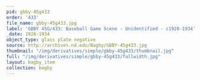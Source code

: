 ```yaml
---
pid: gbby-45g433
order: '433'
file_name: gbby-45g433.jpg
label: 'GBBY 45G/433: Baseball Game Scene - Unidentified - c1928-1934'
_date: 1928-1934
object_type: glass plate negative
source: http://archives.nd.edu/Bagby/GBBY-45g433.jpg
thumbnail: "/img/derivatives/simple/gbby-45g433/thumbnail.jpg"
full: "/img/derivatives/simple/gbby-45g433/fullwidth.jpg"
layout: bagby_item
collection: bagby
---
```

